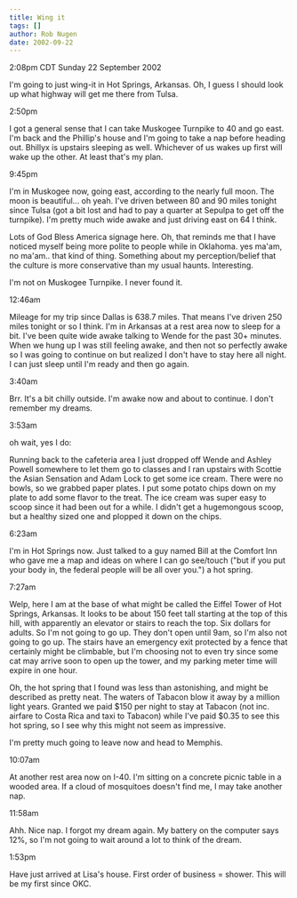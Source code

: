 ```yaml
---
title: Wing it
tags: []
author: Rob Nugen
date: 2002-09-22
---
```


<p class=date>2:08pm CDT Sunday 22 September 2002</p>

<p>I'm going to just wing-it in Hot Springs, Arkansas.  Oh, I guess I
should look up what highway will get me there from Tulsa.</p>

<p class=date>2:50pm</p>

<p>I got a general sense that I can take Muskogee Turnpike to 40 and
go east.  I'm back and the Phillip's house and I'm going to take a nap
before heading out.  Bhillyx is upstairs sleeping as well.  Whichever
of us wakes up first will wake up the other.  At least that's my
plan.</p>

<p class=date>9:45pm</p>

<p>I'm in Muskogee now, going east, according to the nearly full
moon.  The moon is beautiful... oh yeah.   I've driven between 80 and
90 miles tonight since Tulsa (got a bit lost and had to pay a quarter
at Sepulpa to get off the turnpike).  I'm pretty much wide awake and
just driving east on 64 I think.</p>

<p>Lots of God Bless America signage here.  Oh, that reminds me that I
have noticed myself being more polite to people while in Oklahoma.
yes ma'am, no ma'am.. that kind of thing.  Something about my
perception/belief that the culture is more conservative than my usual
haunts.  Interesting.</p>

<p>I'm not on Muskogee Turnpike.  I never found it.</p>

<p class=date>12:46am</p>

<p>Mileage for my trip since Dallas is 638.7 miles.  That means I've
driven 250 miles tonight or so I think.  I'm in Arkansas at a rest
area now to sleep for a bit.  I've been quite wide awake talking to
Wende for the past 30+ minutes.  When we hung up I was still feeling
awake, and then not so perfectly awake so I was going to continue on
but realized I don't have to stay here all night.  I can just sleep
until I'm ready and then go again.</p>

<p class=date>3:40am</p>

<p>Brr.  It's a bit chilly outside.  I'm awake now and about to
continue.  I don't remember my dreams.</p>

<p class=date>3:53am</p>

<p>oh wait, yes I do:</p>

<p class=dream>Running back to the cafeteria area I just dropped off
Wende and Ashley Powell somewhere to let them go to classes and I ran
upstairs with Scottie the Asian Sensation and Adam Lock to get some
ice cream.  There were no bowls, so we grabbed paper plates.  I put
some potato chips down on my plate to add some flavor to the treat.
The ice cream was super easy to scoop since it had been out for a
while.  I didn't get a hugemongous scoop, but a healthy sized one and
plopped it down on the chips.</p>

<p class=date>6:23am</p>

<p>I'm in Hot Springs now.  Just talked to a guy named Bill at the
Comfort Inn who gave me a map and ideas on where I can go see/touch
("but if you put your body in, the federal people will be all over
you.") a hot spring.</p>

<p class=date>7:27am</p>

<p>Welp, here I am at the base of what might be called the Eiffel
Tower of Hot Springs, Arkansas.  It looks to be about 150 feet tall
starting at the top of this hill, with apparently an elevator or
stairs to reach the top.  Six dollars for adults.  So I'm not going to
go up.  They don't open until 9am, so I'm also not going to go up.
The stairs have an emergency exit protected by a fence that certainly
might be climbable, but I'm choosing not to even try since some cat
may arrive soon to open up the tower, and my parking meter time will
expire in one hour.</p>

<p>Oh, the hot spring that I found was less than astonishing, and
might be described as pretty neat.  The waters of Tabacon blow it away
by a million light years.  Granted we paid $150 per night to stay at
Tabacon (not inc. airfare to Costa Rica and taxi to Tabacon) while
I've paid $0.35 to see this hot spring, so I see why this might not
seem as impressive.</p>

<p>I'm pretty much going to leave now and head to Memphis.</p>

<p class=date>10:07am</p>

<p>At another rest area now on I-40.  I'm sitting on a concrete picnic
table in a wooded area.  If a cloud of mosquitoes doesn't find me, I
may take another nap.</p>

<p class=date>11:58am</p>

<p>Ahh.  Nice nap.  I forgot my dream again.  My battery on the
computer says 12%, so I'm not going to wait around a lot to think of
the dream.</p>

<p class=date>1:53pm</p>

<p>Have just arrived at Lisa's house.  First order of business =
shower.  This will be my first since OKC.</p>
